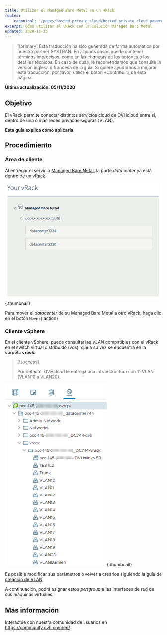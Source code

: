 ```yaml
---
title: Utilizar el Managed Bare Metal en un vRack
routes:
    canonical: '/pages/hosted_private_cloud/hosted_private_cloud_powered_by_vmware/using_private_cloud_in_vrack'
excerpt: Cómo utilizar el vRack con la solución Managed Bare Metal
updated: 2020-11-23
---
```


> [!primary]
> Esta traducción ha sido generada de forma automática por nuestro partner SYSTRAN. En algunos casos puede contener términos imprecisos, como en las etiquetas de los botones o los detalles técnicos. En caso de duda, le recomendamos que consulte la versión inglesa o francesa de la guía. Si quiere ayudarnos a mejorar esta traducción, por favor, utilice el botón «Contribuir» de esta página.
> 

**Última actualización: 05/11/2020**

## Objetivo

El vRack permite conectar distintos servicios cloud de OVHcloud entre sí, dentro de una o más redes privadas seguras (VLAN).

**Esta guía explica cómo aplicarla**

## Procedimiento

### Área de cliente

Al entregar el servicio [Managed Bare Metal](https://www.ovhcloud.com/es/managed-bare-metal/), la parte *datacenter* ya está dentro de un vRack.

![Datacenter](images/vRackDatacenter.PNG){.thumbnail}

Para mover el *datacenter* de su Managed Bare Metal a otro vRack, haga clic en el botón `Mover`{.action}

### Cliente vSphere

En el cliente vSphere, puede consultar las *VLAN* compatibles con el vRack en el switch virtual distribuido (vds), que a su vez se encuentra en la carpeta **vrack**.

> [!success]
>
> Por defecto, OVHcloud le entrega una infraestructura con 11 VLAN (VLAN10 a VLAN20).
>

![vlan](images/vRackVsphere.png){.thumbnail}

Es posible modificar sus parámetros o volver a crearlos siguiendo la guía de [creación de VLAN](/pages/bare_metal_cloud/managed_bare_metal/vlan-creation).

A continuación, podrá asignar estos *portgroup* a las interfaces de red de sus máquinas virtuales.

## Más información

Interactúe con nuestra comunidad de usuarios en <https://community.ovh.com/en/>.
